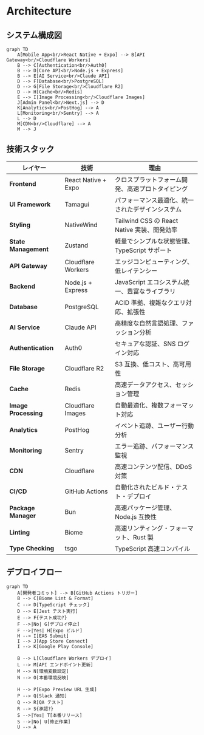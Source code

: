 # Architecture

## システム構成図

```mermaid
graph TD
    A[Mobile App<br/>React Native + Expo] --> B[API Gateway<br/>Cloudflare Workers]
    B --> C[Authentication<br/>Auth0]
    B --> D[Core API<br/>Node.js + Express]
    B --> E[AI Service<br/>Claude API]
    D --> F[Database<br/>PostgreSQL]
    D --> G[File Storage<br/>Cloudflare R2]
    D --> H[Cache<br/>Redis]
    E --> I[Image Processing<br/>Cloudflare Images]
    J[Admin Panel<br/>Next.js] --> D
    K[Analytics<br/>PostHog] --> A
    L[Monitoring<br/>Sentry] --> A
    L --> D
    M[CDN<br/>Cloudflare] --> A
    M --> J
```

## 技術スタック

| レイヤー | 技術 | 理由 |
|---|---|---|
| **Frontend** | React Native + Expo | クロスプラットフォーム開発、高速プロトタイピング |
| **UI Framework** | Tamagui | パフォーマンス最適化、統一されたデザインシステム |
| **Styling** | NativeWind | Tailwind CSS の React Native 実装、開発効率 |
| **State Management** | Zustand | 軽量でシンプルな状態管理、TypeScript サポート |
| **API Gateway** | Cloudflare Workers | エッジコンピューティング、低レイテンシー |
| **Backend** | Node.js + Express | JavaScript エコシステム統一、豊富なライブラリ |
| **Database** | PostgreSQL | ACID 準拠、複雑なクエリ対応、拡張性 |
| **AI Service** | Claude API | 高精度な自然言語処理、ファッション分析 |
| **Authentication** | Auth0 | セキュアな認証、SNS ログイン対応 |
| **File Storage** | Cloudflare R2 | S3 互換、低コスト、高可用性 |
| **Cache** | Redis | 高速データアクセス、セッション管理 |
| **Image Processing** | Cloudflare Images | 自動最適化、複数フォーマット対応 |
| **Analytics** | PostHog | イベント追跡、ユーザー行動分析 |
| **Monitoring** | Sentry | エラー追跡、パフォーマンス監視 |
| **CDN** | Cloudflare | 高速コンテンツ配信、DDoS 対策 |
| **CI/CD** | GitHub Actions | 自動化されたビルド・テスト・デプロイ |
| **Package Manager** | Bun | 高速パッケージ管理、Node.js 互換性 |
| **Linting** | Biome | 高速リンティング・フォーマット、Rust 製 |
| **Type Checking** | tsgo | TypeScript 高速コンパイル |

## デプロイフロー

```mermaid
graph TD
    A[開発者コミット] --> B[GitHub Actions トリガー]
    B --> C[Biome Lint & Format]
    C --> D[TypeScript チェック]
    D --> E[Jest テスト実行]
    E --> F{テスト成功?}
    F -->|No| G[デプロイ停止]
    F -->|Yes| H[Expo ビルド]
    H --> I[EAS Submit]
    I --> J[App Store Connect]
    I --> K[Google Play Console]
    
    B --> L[Cloudflare Workers デプロイ]
    L --> M[API エンドポイント更新]
    M --> N[環境変数設定]
    N --> O[本番環境反映]
    
    H --> P[Expo Preview URL 生成]
    P --> Q[Slack 通知]
    Q --> R[QA テスト]
    R --> S{承認?}
    S -->|Yes| T[本番リリース]
    S -->|No| U[修正作業]
    U --> A
```